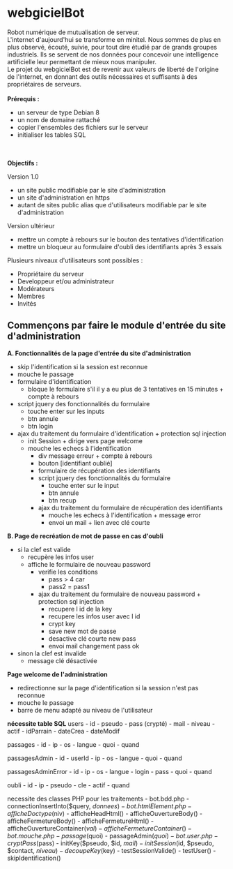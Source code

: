 # webgicielBot
Robot numérique de mutualisation de serveur.<br>
L'internet d'aujourd'hui se transforme en minitel. Nous sommes de plus en plus observé, écouté, suivie, pour tout dire étudié par de grands groupes industriels. Ils se servent de nos données pour concevoir une intelligence artificielle leur permettant de mieux nous manipuler.<br>
Le projet du webgicielBot est de revenir aux valeurs de liberté de l'origine de l'internet, en donnant des outils nécessaires et suffisants à des propriétaires de serveurs.<br>
<br>
<b>Prérequis :</b><br>
<ul>
<li>un serveur de type Debian 8</li>
<li>un nom de domaine rattaché</li>
<li>copier l'ensembles des fichiers sur le serveur</li>
<li>initialiser les tables SQL</li>
</ul><br>
<br>
<b>Objectifs :</b><br>

Version 1.0
- un site public modifiable par le site d'administration
- un site d'administration en https
- autant de sites public alias que d'utilisateurs modifiable par le site d'administration

Version ultérieur
- mettre un compte à rebours sur le bouton des tentatives d'identification
- mettre un bloqueur au formulaire d'oubli des identifiants après 3 essais

Plusieurs niveaux d'utilisateurs sont possibles :
- Propriétaire du serveur
- Developpeur et/ou administrateur
- Modérateurs
- Membres
- Invités

<h2>Commençons par faire le module d'entrée du site d'administration</h2>

<b>A. Fonctionnalités de la page d'entrée du site d'administration</b>
- skip l'identification si la session est reconnue
- mouche le passage
- formulaire d'identification
	- bloque le formulaire s'il il y a eu plus de 3 tentatives en 15 minutes + compte à rebours
- script jquery des fonctionnalités du formulaire
	- touche enter sur les inputs
	- btn annule
	- btn login
- ajax du traitement du formulaire d'identification + protection sql injection
	- init Session + dirige vers page welcome
	- mouche les echecs à l'identification
		- div message erreur + compte à rebours
		- bouton [identifiant oublié]
		- formulaire de récupération des identifiants
		- script jquery des fonctionnalités du formulaire
			- touche enter sur le input
			- btn annule
			- btn recup
		- ajax du traitement du formulaire de récupération des identifiants
			- mouche les echecs à l'identification + message error
			- envoi un mail + lien avec clé courte

<b>B. Page de recréation de mot de passe en cas d'oubli</b>
- si la clef est valide
	- recupère les infos user
	- affiche le formulaire de nouveau password
		- verifie les conditions
			- pass > 4 car
			- pass2 = pass1
		- ajax du traitement du formulaire de nouveau password + protection sql injection
			- recupere l id de la key
			- recupere les infos user avec l id
			- crypt key
			- save new mot de passe
			- desactive clé courte new pass
			- envoi mail changement pass ok
- sinon la clef est invalide
	- message clé désactivée


<b>Page welcome de l'administration</b>
- redirectionne sur la page d'identification si la session n'est pas reconnue
- mouche le passage
- barre de menu adapté au niveau de l'utilisateur

<b>nécessite table SQL</b>
users
	- id
	- pseudo
	- pass (crypté)
	- mail
	- niveau
	- actif
	- idParrain
	- dateCrea
	- dateModif

passages
	- id
	- ip
	- os
	- langue
	- quoi
	- quand

passagesAdmin
	- id
	- userId
	- ip
	- os
	- langue
	- quoi
	- quand

passagesAdminError
	- id
	- ip
	- os
	- langue
	- login
	- pass
	- quoi
	- quand

oubli
	- id
	- ip
	- pseudo
	- cle
	- actif
	- quand


necessite des classes PHP pour les traitements
	- bot.bdd.php
		- connectionInsertInto($query, $donnees)
	- bot.htmlElement.php
		- afficheDoctype($niv)
		- afficheHeadHtml()
		- afficheOuvertureBody()
		- afficheFermetureBody()
		- afficheFermetureHtml()
		- afficheOuvertureContainer($val)
		- afficheFermetureContainer()
	- bot.mouche.php
		- passage($quoi)
		- passageAdmin($quoi)
        - bot.user.php
		- cryptPass($pass)
		- initKey($pseudo, $id, $mail)
		- initSession($id, $pseudo, $contact, $niveau)
		- decoupeKey($key)
		- testSessionValide()
		- testUser()
		- skipIdentification()



	
